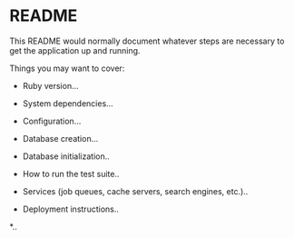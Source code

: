 # README

This README would normally document whatever steps are necessary to get the
application up and running.

Things you may want to cover:

* Ruby version...

* System dependencies...

* Configuration...

* Database creation...

* Database initialization..

* How to run the test suite..

* Services (job queues, cache servers, search engines, etc.)..

* Deployment instructions..

*.. 
